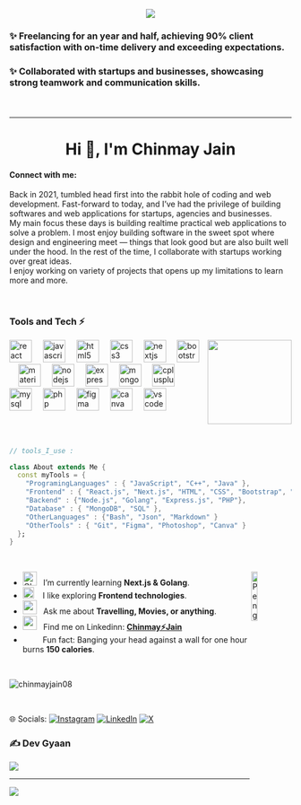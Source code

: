 
<p align="center">
<img src="https://readme-typing-svg.demolab.com/?lines=Full-stack%20web%20developer;Experienced%20Frontend%20Developer;Freelance%20Developer%20&font=Fira%20Code&width=440&height=35&color=4B70C5&pause=1000&size=24" />
</p>
<h4 style="font-size: 16px">✨ Freelancing for an year and half, achieving 90% client satisfaction with on-time delivery and exceeding expectations.</h3>
<h4 style="font-size: 16px">✨ Collaborated with startups and businesses, showcasing strong teamwork and communication skills.</h3>
<br>
<hr>
<h1 align="center">Hi 👋, I'm Chinmay Jain</h1>
<h4 align="left">Connect with me:</h3>

<p align="left" font-family="Poppins">Back in 2021, tumbled head first into the rabbit hole of coding and web development. Fast-forward to today, and I’ve had the privilege of building softwares and web applications for startups, agencies and businesses.<br>My main focus these days is building realtime practical web applications to solve a problem. I most enjoy building software in the sweet spot where design and engineering meet — things that look good but are also built well under the hood. In the rest of the time, I collaborate with startups working over great ideas. <br>I enjoy working on variety of projects that opens up my limitations to learn more and more.</p>

<br>

### Tools and Tech ⚡

<img align="right" height="150" src="https://media.giphy.com/media/v1.Y2lkPTc5MGI3NjExMmlkaTlyMXQyN3htc2ZnNWtvb2N2NHB3emFoZXNiOHRhdjRyaTB3ZSZlcD12MV9pbnRlcm5hbF9naWZfYnlfaWQmY3Q9Zw/TFPdmm3rdzeZ0kP3zG/giphy.gif"  />

<div align="left">
  <img src="https://cdn.jsdelivr.net/gh/devicons/devicon/icons/react/react-original.svg" height="40" alt="react logo"  />
  <img width="12" />
  <img src="https://cdn.jsdelivr.net/gh/devicons/devicon/icons/javascript/javascript-original.svg" height="40" alt="javascript logo"  />
  <img width="12" />
  <img src="https://cdn.jsdelivr.net/gh/devicons/devicon/icons/html5/html5-original.svg" height="40" alt="html5 logo"  />
  <img width="12" />
  <img src="https://cdn.jsdelivr.net/gh/devicons/devicon/icons/css3/css3-original.svg" height="40" alt="css3 logo"  />
  <img width="12" />
  <img src="https://cdn.jsdelivr.net/gh/devicons/devicon/icons/nextjs/nextjs-original.svg" height="40" alt="nextjs logo"  />
  <img width="12" />
  <img src="https://cdn.jsdelivr.net/gh/devicons/devicon/icons/bootstrap/bootstrap-original.svg" height="40" alt="bootstrap logo"  />
  <img width="12" />
  <img src="https://cdn.jsdelivr.net/gh/devicons/devicon/icons/materialui/materialui-original.svg" height="40" alt="materialui logo"  />
  <img width="12" />
  <img src="https://cdn.jsdelivr.net/gh/devicons/devicon/icons/nodejs/nodejs-original.svg" height="40" alt="nodejs logo"  />
  <img width="12" />
  <img src="https://cdn.jsdelivr.net/gh/devicons/devicon/icons/express/express-original.svg" height="40" alt="express logo"  />
  <img width="12" />
  <img src="https://cdn.jsdelivr.net/gh/devicons/devicon/icons/mongodb/mongodb-original.svg" height="40" alt="mongodb logo"  />
  <img width="12" />
  <img src="https://cdn.jsdelivr.net/gh/devicons/devicon/icons/cplusplus/cplusplus-original.svg" height="40" alt="cplusplus logo"  />
  <img width="12" />
  <img src="https://cdn.jsdelivr.net/gh/devicons/devicon/icons/mysql/mysql-original.svg" height="40" alt="mysql logo"  />
  <img width="12" />
  <img src="https://cdn.jsdelivr.net/gh/devicons/devicon/icons/php/php-original.svg" height="40" alt="php logo"  />
  <img width="12" />
  <img src="https://cdn.jsdelivr.net/gh/devicons/devicon/icons/figma/figma-original.svg" height="40" alt="figma logo"  />
  <img width="12" />
  <img src="https://cdn.jsdelivr.net/gh/devicons/devicon/icons/canva/canva-original.svg" height="40" alt="canva logo"  />
  <img width="12" />
  <img src="https://cdn.jsdelivr.net/gh/devicons/devicon/icons/vscode/vscode-original.svg" height="40" alt="vscode logo"  />
</div>

<br><br>

```dart
// tools_I_use :

class About extends Me { 
  const myTools = {  
    "ProgramingLanguages" : { "JavaScript", "C++", "Java" },
    "Frontend" : { "React.js", "Next.js", "HTML", "CSS", "Bootstrap", "Tailwind", "MaterialUI" },
    "Backend" : {"Node.js", "Golang", "Express.js", "PHP"},
    "Database" : { "MongoDB", "SQL" },
    "OtherLanguages" : {"Bash", "Json", "Markdown" }
    "OtherTools" : { "Git", "Figma", "Photoshop", "Canva" }
  };
}
```

<br>

-  <img alt="GIF" src="https://github.com/SP-XD/SP-XD/blob/main/images/Developer.gif" width="25" /> &nbsp; I’m currently learning **Next.js & Golang**. <img align="right" src="https://raw.githubusercontent.com/Tarikul-Islam-Anik/Animated-Fluent-Emojis/master/Emojis/Animals/Penguin.png" alt="Penguin" width="15%" /><br>
- <img src="https://github.com/SP-XD/SP-XD/blob/main/images/hyperkitty.gif?raw=true" width="20" />&nbsp;&nbsp;&nbsp; I like exploring **Frontend technologies**. <br>
- <img src="https://github.com/SP-XD/SP-XD/blob/main/images/message.gif?raw=true" width="25" />&nbsp;&nbsp; Ask me about **Travelling, Movies, or anything**. <br>
- <img src="https://github.com/SP-XD/SP-XD/blob/main/images/letterbox.gif?raw=true" width="25" /> &nbsp; Find me on Linkedinn: **[Chinmay⚡Jain](https://www.linkedin.com/in/chinmay-jain-493619147/)**<br>
- &nbsp;&nbsp;<img src="https://github.com/SP-XD/SP-XD/blob/main/images/lightning.gif?raw=true" width="12" />&nbsp;&nbsp;&nbsp;&nbsp;Fun fact: Banging your head against a wall for one hour burns **150 calories**.
 <br>

<p><img align="center" src="https://github-readme-streak-stats.herokuapp.com/?user=chinmayjain08&" alt="chinmayjain08" /></p>

<br>

🌐 Socials:
[![Instagram](https://img.shields.io/badge/Instagram-%23E4405F.svg?logo=Instagram&logoColor=white)](https://instagram.com/iamchinmayjain) [![LinkedIn](https://img.shields.io/badge/LinkedIn-%230077B5.svg?logo=linkedin&logoColor=white)](https://linkedin.com/in/chinmay-jain-493619147) [![X](https://img.shields.io/badge/X-black.svg?logo=X&logoColor=white)](https://x.com/ChinmayJai2228) 

### ✍️ Dev Gyaan 
![](https://quotes-github-readme.vercel.app/api?type=horizontal&theme=radical)

---
[![](https://visitcount.itsvg.in/api?id=chinmayjain08&icon=6&color=8)](https://visitcount.itsvg.in)
